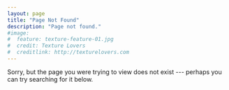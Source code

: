 ```yaml
---
layout: page
title: "Page Not Found"
description: "Page not found."
#image:
#  feature: texture-feature-01.jpg
#  credit: Texture Lovers
#  creditlink: http://texturelovers.com
---
```


Sorry, but the page you were trying to view does not exist --- perhaps you can try searching for it below.

<script type="text/javascript">
  var GOOG_FIXURL_LANG = 'en';
  var GOOG_FIXURL_SITE = '{{ site.url }}'
</script>
<script type="text/javascript"
  src="http://linkhelp.clients.google.com/tbproxy/lh/wm/fixurl.js">
</script>